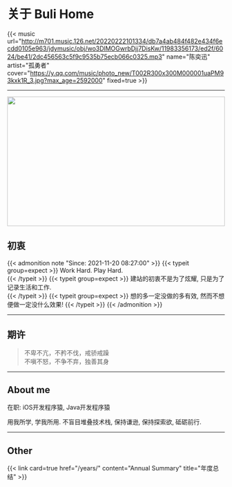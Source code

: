 # 关于 Buli Home


{{< music url="http://m701.music.126.net/20220222101334/db7a4ab484f482e434f6ecdd0105e963/jdymusic/obj/wo3DlMOGwrbDjj7DisKw/11983356173/ed2f/6024/be41/2dc456563c5f9c9535b75ecb066c0325.mp3" name="陈奕迅" artist="孤勇者" cover="https://y.qq.com/music/photo_new/T002R300x300M000001uaPM93kxk1R_3.jpg?max_age=2592000" fixed=true >}}

---



<img src='http://mustard_gxg.gitee.io/pic/pictures/2022-02/202202221426721.jpeg' style='height:300px;width:100%'/>



## 初衷

{{< admonition note "Since: 2021-11-20 08:27:00" >}}
{{< typeit group=expect >}}
  Work Hard. Play Hard.   
{{< /typeit >}}
{{< typeit group=expect >}}
  建站的初衷不是为了炫耀, 只是为了记录生活和工作.   
{{< /typeit >}}
{{< typeit group=expect >}}
  想的多一定没做的多有效, 然而不想便做一定没什么效果!
{{< /typeit >}}
{{< /admonition >}}

---



## 期许

> 不卑不亢，不矜不伐，戒骄戒躁  
> 不嗔不怒，不争不弃，独善其身

---



## About me

在职: iOS开发程序猿, Java开发程序猿

用我所学, 学我所用. 不盲目堆叠技术栈, 保持谦逊, 保持探索欲, 砥砺前行. 

---



## Other

{{< link card=true href="/years/" content="Annual Summary" title="年度总结" >}}
